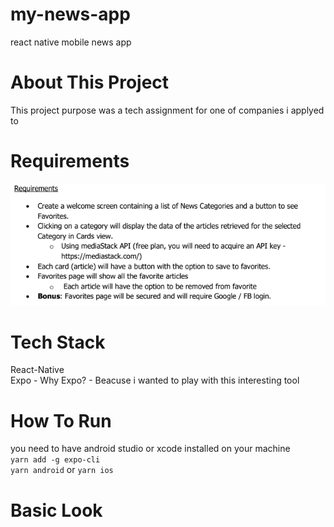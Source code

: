 # my-news-app
react native mobile news app
# About This Project
This project purpose was a tech assignment for one of companies i applyed to

# Requirements
![Image of Requirements](https://raw.githubusercontent.com/shootermv/my-news-app/main/requirements.PNG)
# Tech Stack
React-Native  
Expo - Why Expo? - Beacuse i wanted to play with this interesting tool  

# How To Run
you need to have android studio or xcode installed on your machine  
```yarn add -g expo-cli```  
```yarn android``` or ```yarn ios```

# Basic Look